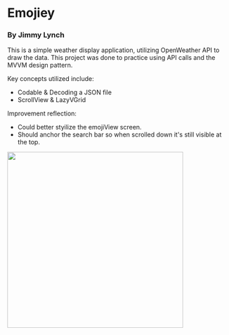 # Emojiey
### By Jimmy Lynch

This is a simple weather display application, utilizing OpenWeather API to draw the data. This project was done to practice using API calls and the MVVM design pattern.

Key concepts utilized include:
- Codable & Decoding a JSON file
- ScrollView & LazyVGrid

Improvement reflection:
- Could better styilize the emojiView screen.
- Should anchor the search bar so when scrolled down it's still visible at the top.

<img src="https://github.com/appteamcarolina/s23-academy-mp09-emojiey-jimmy-lynch/blob/main/Emojiey%20Gif.gif" width=400>
